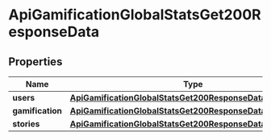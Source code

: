 

# ApiGamificationGlobalStatsGet200ResponseData


## Properties

| Name | Type | Description | Notes |
|------------ | ------------- | ------------- | -------------|
|**users** | [**ApiGamificationGlobalStatsGet200ResponseDataUsers**](ApiGamificationGlobalStatsGet200ResponseDataUsers.md) |  |  [optional] |
|**gamification** | [**ApiGamificationGlobalStatsGet200ResponseDataGamification**](ApiGamificationGlobalStatsGet200ResponseDataGamification.md) |  |  [optional] |
|**stories** | [**ApiGamificationGlobalStatsGet200ResponseDataStories**](ApiGamificationGlobalStatsGet200ResponseDataStories.md) |  |  [optional] |



